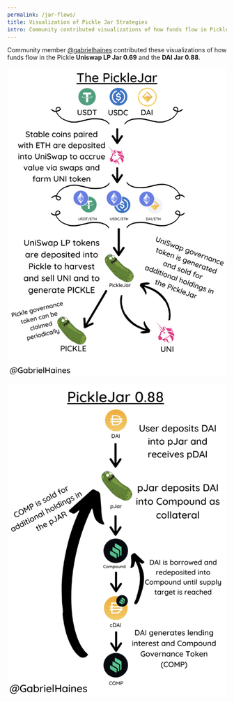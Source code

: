 ```yaml
---
permalink: /jar-flows/
title: Visualization of Pickle Jar Strategies
intro: Community contributed visualizations of how funds flow in Pickle Jars.
---
```


Community member [@gabrielhaines](https://twitter.com/gabrielhaines) contributed these visualizations of how funds flow in the Pickle **Uniswap LP Jar 0.69** and the **DAI Jar 0.88**.

![](/images/2020-10-29-jar069.png)

![](/images/2020-10-29-jar088.png)